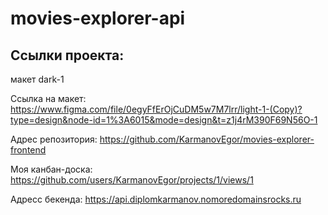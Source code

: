 # movies-explorer-api



## Ссылки проекта:
макет dark-1

Ссылка на макет: https://www.figma.com/file/0egyFfErOjCuDM5w7M7lrr/light-1-(Copy)?type=design&node-id=1%3A6015&mode=design&t=z1j4rM390F69N56O-1

Адрес репозитория: https://github.com/KarmanovEgor/movies-explorer-frontend

Моя канбан-доска: https://github.com/users/KarmanovEgor/projects/1/views/1

Адресс бекенда: https://api.diplomkarmanov.nomoredomainsrocks.ru
